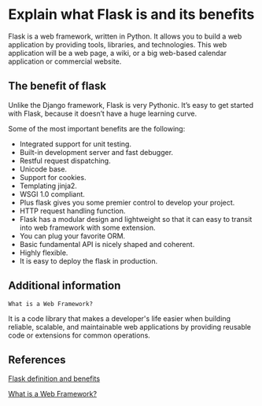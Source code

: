 # Explain what Flask is and its benefits

Flask is a web framework, written in Python. It allows you to build a web application by providing tools, libraries, and technologies. This web application will be a web page, a wiki, or a big web-based calendar application or commercial website.

## The benefit of flask

Unlike the Django framework, Flask is very Pythonic. It’s easy to get started with Flask, because it doesn’t have a huge learning curve.

Some of the most important benefits are the following:

- Integrated support for unit testing.
- Built-in development server and fast debugger.
- Restful request dispatching.
- Unicode base.
- Support for cookies.
- Templating jinja2.
- WSGI 1.0 compliant.
- Plus flask gives you some premier control to develop your project.
- HTTP request handling function.
- Flask has a modular design and lightweight so that it can easy to transit into web framework with some extension.
- You can plug your favorite ORM.
- Basic fundamental API is nicely shaped and coherent.
- Highly flexible.
- It is easy to deploy the flask in production.

## Additional information

`What is a Web Framework?`

It  is a code library that makes a developer's life easier when building reliable, scalable, and maintainable web applications by providing reusable code or extensions for common operations.


## References

[Flask definition and benefits](https://www.i2tutorials.com/explain-what-flask-is-and-its-benefits/)

[What is a Web Framework?](https://opensource.com/article/18/4/flask)

